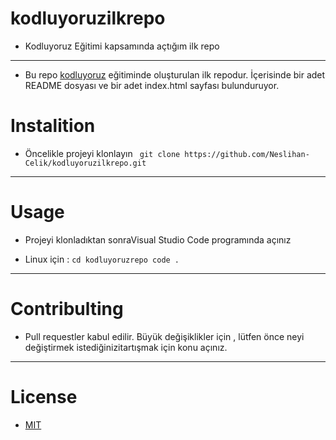 # kodluyoruzilkrepo


* Kodluyoruz Eğitimi kapsamında açtığım ilk repo

----------------------------------------------------------

* Bu repo [kodluyoruz](https://www.kodluyoruz.org/) eğitiminde oluşturulan ilk repodur. İçerisinde bir adet README dosyası ve bir adet index.html sayfası bulunduruyor.


# Instalition
* Öncelikle projeyi klonlayın
``` git clone https://github.com/Neslihan-Celik/kodluyoruzilkrepo.git```

----------------------------------------------------------

# Usage
* Projeyi klonladıktan sonraVisual Studio Code programında açınız 

* Linux için :
``` cd kodluyoruzrepo code . ```

----------------------------------------------------------
# Contribulting

* Pull requestler kabul edilir. Büyük değişiklikler için , lütfen önce neyi değiştirmek istediğinizitartışmak için konu açınız.

----------------------------------------------------------
# License

* [MIT](https://github.com/Neslihan-Celik/kodluyoruzilkrepo/blob/main/LICENSE)
